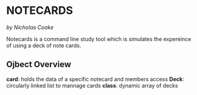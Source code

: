 # __NOTECARDS__ 
*by Nicholas Cooke*

Notecards is a command line study tool which is simulates the expereince of using a deck of note cards. 

## Ojbect Overview
**card**: holds the data of a specific notecard and members access
**Deck**: circularly linked list to mannage cards
**class**: dynamic array of decks 




